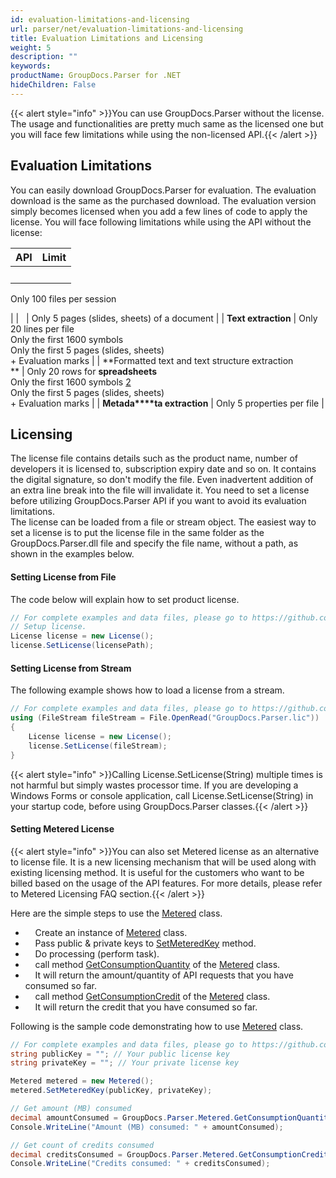 ```yaml
---
id: evaluation-limitations-and-licensing
url: parser/net/evaluation-limitations-and-licensing
title: Evaluation Limitations and Licensing
weight: 5
description: ""
keywords: 
productName: GroupDocs.Parser for .NET
hideChildren: False
---
```

  
  

{{< alert style="info" >}}You can use GroupDocs.Parser without the license. The usage and functionalities are pretty much same as the licensed one but you will face few limitations while using the non-licensed API.{{< /alert >}}

## Evaluation Limitations

  
You can easily download GroupDocs.Parser for evaluation. The evaluation download is the same as the purchased download. The evaluation version simply becomes licensed when you add a few lines of code to apply the license. You will face following limitations while using the API without the license:    
  

| API | Limit |
| --- | --- |
|   | 
Only 100 files per session

 |
|   | Only 5 pages (slides, sheets) of a document |
| **Text extraction** | Only 20 lines per file  
Only the first 1600 symbols  
Only the first 5 pages (slides, sheets)  
\+ Evaluation marks |
| **Formatted text and text structure extraction  
** | Only 20 rows for **spreadsheets**  
Only the first 1600 symbols [2](https://wiki.lisbon.dynabic.com/display/parser/Product+Trial+Limits#ProductTrialLimits-F02)  
Only the first 5 pages (slides, sheets)  
\+ Evaluation marks |
| **Metada****ta extraction** | Only 5 properties per file |

## Licensing

The license file contains details such as the product name, number of developers it is licensed to, subscription expiry date and so on. It contains the digital signature, so don't modify the file. Even inadvertent addition of an extra line break into the file will invalidate it. You need to set a license before utilizing GroupDocs.Parser API if you want to avoid its evaluation limitations.  
The license can be loaded from a file or stream object. The easiest way to set a license is to put the license file in the same folder as the GroupDocs.Parser.dll file and specify the file name, without a path, as shown in the examples below.

#### Setting License from File

The code below will explain how to set product license.  
  

```csharp
// For complete examples and data files, please go to https://github.com/groupdocs-parser/GroupDocs.Parser-for-.NET
// Setup license.
License license = new License();
license.SetLicense(licensePath);
```

#### Setting License from Stream

The following example shows how to load a license from a stream.  
  

```csharp
// For complete examples and data files, please go to https://github.com/groupdocs-parser/GroupDocs.Parser-for-.NET
using (FileStream fileStream = File.OpenRead("GroupDocs.Parser.lic"))
{
    License license = new License();
    license.SetLicense(fileStream);
}
```

{{< alert style="info" >}}Calling License.SetLicense(String) multiple times is not harmful but simply wastes processor time. If you are developing a Windows Forms or console application, call License.SetLicense(String) in your startup code, before using GroupDocs.Parser classes.{{< /alert >}}

#### Setting Metered License

{{< alert style="info" >}}You can also set Metered license as an alternative to license file. It is a new licensing mechanism that will be used along with existing licensing method. It is useful for the customers who want to be billed based on the usage of the API features. For more details, please refer to Metered Licensing FAQ section.{{< /alert >}}

  
Here are the simple steps to use the [Metered](https://apireference.groupdocs.com/net/parser/groupdocs.parser/metered) class.

*       Create an instance of [Metered](https://apireference.groupdocs.com/net/parser/groupdocs.parser/metered) class.
*       Pass public & private keys to [SetMeteredKey](https://apireference.groupdocs.com/net/parser/groupdocs.parser/metered/methods/setmeteredkey) method.
*       Do processing (perform task).
*       call method [GetConsumptionQuantity](https://apireference.groupdocs.com/net/parser/groupdocs.parser/metered/methods/getconsumptionquantity) of the [Metered](https://apireference.groupdocs.com/net/parser/groupdocs.parser/metered) class.
*       It will return the amount/quantity of API requests that you have consumed so far.
*       call method [GetConsumptionCredit](https://apireference.groupdocs.com/net/parser/groupdocs.parser/metered/methods/getconsumptioncredit) of the [Metered](https://apireference.groupdocs.com/net/parser/groupdocs.parser/metered) class.
*       It will return the credit that you have consumed so far.

  
Following is the sample code demonstrating how to use [Metered](https://apireference.groupdocs.com/net/parser/groupdocs.parser/metered) class.

```csharp
// For complete examples and data files, please go to https://github.com/groupdocs-parser/GroupDocs.Parser-for-.NET
string publicKey = ""; // Your public license key
string privateKey = ""; // Your private license key

Metered metered = new Metered();
metered.SetMeteredKey(publicKey, privateKey);

// Get amount (MB) consumed
decimal amountConsumed = GroupDocs.Parser.Metered.GetConsumptionQuantity();
Console.WriteLine("Amount (MB) consumed: " + amountConsumed);

// Get count of credits consumed
decimal creditsConsumed = GroupDocs.Parser.Metered.GetConsumptionCredit();
Console.WriteLine("Credits consumed: " + creditsConsumed);
```
